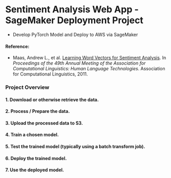 # Sentiment Analysis Web App - SageMaker Deployment Project
- Develop PyTorch Model and Deploy to AWS via SageMaker


#### Reference:
- Maas, Andrew L., et al. [Learning Word Vectors for Sentiment Analysis](http://ai.stanford.edu/~amaas/data/sentiment/). In _Proceedings of the 49th Annual Meeting of the Association for Computational Linguistics: Human Language Technologies_. Association for Computational Linguistics, 2011.

### Project Overview

#### 1. Download or otherwise retrieve the data.
#### 2. Process / Prepare the data.
#### 3. Upload the processed data to S3.
#### 4. Train a chosen model.
#### 5. Test the trained model (typically using a batch transform job).
#### 6. Deploy the trained model.
#### 7. Use the deployed model.

